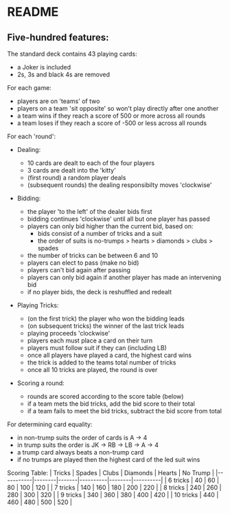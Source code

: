 # README

## Five-hundred features:

The standard deck contains 43 playing cards:
  - a Joker is included
  - 2s, 3s and black 4s are removed

For each game:
 - players are on 'teams' of two
 - players on a team 'sit opposite' so won't play directly after one another
 - a team wins if they reach a score of 500 or more across all rounds
 - a team loses if they reach a score of -500 or less across all rounds

For each 'round':
  - Dealing:
    * 10 cards are dealt to each of the four players
    * 3 cards are dealt into the 'kitty'
    * (first round) a random player deals
    * (subsequent rounds) the dealing responsibilty moves 'clockwise'

  - Bidding:
    * the player 'to the left' of the dealer bids first
    * bidding continues 'clockwise' until all but one player has passed
    * players can only bid higher than the current bid, based on:
      + bids consist of a number of tricks and a suit
      + the order of suits is no-trumps > hearts > diamonds > clubs > spades
    * the number of tricks can be between 6 and 10
    * players can elect to pass (make no bid)
    * players can't bid again after passing
    * players can only bid again if another player has made an intervening bid
    * if no player bids, the deck is reshuffled and redealt

  - Playing Tricks:
    * (on the first trick) the player who won the bidding leads
    * (on subsequent tricks) the winner of the last trick leads
    * playing proceeds 'clockwise'
    * players each must place a card on their turn
    * players must follow suit if they can (including LB)
    * once all players have played a card, the highest card wins
    * the trick is added to the teams total number of tricks
    * once all 10 tricks are played, the round is over

  - Scoring a round:
    * rounds are scored according to the score table (below)
    * if a team mets the bid tricks, add the bid score to their total
    * if a team fails to meet the bid tricks, subtract the bid score from total

For determining card equality:
 - in non-trump suits the order of cards is A -> 4
 - in trump suits the order is JK -> RB -> LB -> A -> 4
 - a trump card always beats a non-trump card
 - if no trumps are played then the highest card of the led suit wins

Scoring Table:
| Tricks    | Spades | Clubs | Diamonds | Hearts | No Trump |
|-----------|--------|-------|----------|--------|----------|
| 6 tricks  | 40     | 60    | 80       | 100    | 120      |
| 7 tricks  | 140    | 160   | 180      | 200    | 220      |
| 8 tricks  | 240    | 260   | 280      | 300    | 320      |
| 9 tricks  | 340    | 360   | 380      | 400    | 420      |
| 10 tricks | 440    | 460   | 480      | 500    | 520      |


